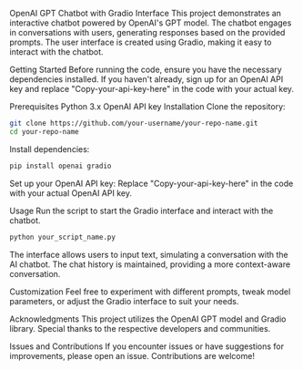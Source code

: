 OpenAI GPT Chatbot with Gradio Interface
This project demonstrates an interactive chatbot powered by OpenAI's GPT model. The chatbot engages in conversations with users, generating responses based on the provided prompts. The user interface is created using Gradio, making it easy to interact with the chatbot.

Getting Started
Before running the code, ensure you have the necessary dependencies installed. If you haven't already, sign up for an OpenAI API key and replace "Copy-your-api-key-here" in the code with your actual key.

Prerequisites
Python 3.x
OpenAI API key
Installation
Clone the repository:
```bash
git clone https://github.com/your-username/your-repo-name.git
cd your-repo-name
```
Install dependencies:
```bash
pip install openai gradio
```
Set up your OpenAI API key:
Replace "Copy-your-api-key-here" in the code with your actual OpenAI API key.

Usage
Run the script to start the Gradio interface and interact with the chatbot.

```bash
python your_script_name.py
```
The interface allows users to input text, simulating a conversation with the AI chatbot. The chat history is maintained, providing a more context-aware conversation.

Customization
Feel free to experiment with different prompts, tweak model parameters, or adjust the Gradio interface to suit your needs.

Acknowledgments
This project utilizes the OpenAI GPT model and Gradio library. Special thanks to the respective developers and communities.

Issues and Contributions
If you encounter issues or have suggestions for improvements, please open an issue. Contributions are welcome!
